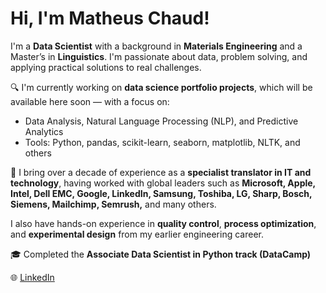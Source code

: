 # Hi, I'm Matheus Chaud!

I'm a **Data Scientist** with a background in **Materials Engineering** and a Master’s in **Linguistics**. I'm passionate about data, problem solving, and applying practical solutions to real challenges.

🔍 I'm currently working on **data science portfolio projects**, which will be available here soon — with a focus on:
- Data Analysis, Natural Language Processing (NLP), and Predictive Analytics
- Tools: Python, pandas, scikit-learn, seaborn, matplotlib, NLTK, and others

💼 I bring over a decade of experience as a **specialist translator in IT and technology**, having worked with global leaders such as **Microsoft, Apple, Intel, Dell EMC, Google, LinkedIn, Samsung, Toshiba, LG, Sharp, Bosch, Siemens, Mailchimp, Semrush,** and many others.  

I also have hands-on experience in **quality control**, **process optimization**, and **experimental design** from my earlier engineering career.

🎓 Completed the **Associate Data Scientist in Python track (DataCamp)**

🌐 [LinkedIn](https://www.linkedin.com/in/mrctranslations)
